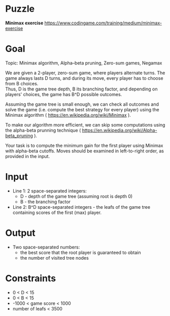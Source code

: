 # Puzzle
**Minimax exercise** https://www.codingame.com/training/medium/minimax-exercise

# Goal
Topic: Minimax algorithm, Alpha–beta pruning, Zero-sum games, Negamax

We are given a 2-player, zero-sum game, where players alternate turns. The game always lasts D turns, and during its move, every player has to choose from B choices.  
Thus, D is the game tree depth, B its branching factor, and depending on players' choices, the game has B^D possible outcomes.  

Assuming the game tree is small enough, we can check all outcomes and solve the game (i.e. compute the best strategy for every player) using the Minimax algorithm ( https://en.wikipedia.org/wiki/Minimax ).  

To make our algorithm more efficient, we can skip some computations using the alpha-beta prunning technique ( https://en.wikipedia.org/wiki/Alpha-beta_pruning ).

Your task is to compute the minimum gain for the first player using Minimax with alpha-beta cutoffs. Moves should be examined in left-to-right order, as provided in the input.

# Input
* Line 1: 2 space-separated integers:
  * D - depth of the game tree (assuming root is depth 0)
  * B - the branching factor
* Line 2: B^D space-separated integers - the leafs of the game tree containing scores of the first (max) player.

# Output
* Two space-separated numbers:
  - the best score that the root player is guaranteed to obtain
  - the number of visited tree nodes

# Constraints
* 0 < D < 15
* 0 < B < 15
* -1000 < game score < 1000
* number of leafs < 3500
